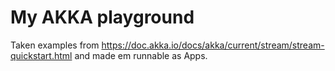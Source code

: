 # My AKKA playground

Taken examples from https://doc.akka.io/docs/akka/current/stream/stream-quickstart.html and made em runnable as Apps.

